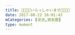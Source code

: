 ```yaml
---
title: 🍣🍱🍛🍙いらっしゃいませ🍘🍢🍡🍶
date: 2017-08-22 16:01:43
mCategories: [说说,朋友圈]
type: moment
---
```


<div id="pics-20170822160143"></div>

<script src="/lib/moment/pics.js"></script>
<script>
var data = [
    {"link": "2017-08-22_000000.jpeg", "type": "shuoshuo"},
    {"link": "2017-08-22_000001.jpeg", "type": "shuoshuo"},
    {"link": "2017-08-22_000002.jpeg", "type": "shuoshuo"},
    {"link": "2017-08-22_000003.jpeg", "type": "shuoshuo"},
    {"link": "2017-08-22_000004.jpeg", "type": "shuoshuo"},
    {"link": "2017-08-22_000005.jpeg", "type": "shuoshuo"},
    {"link": "2017-08-22_000006.jpeg", "type": "shuoshuo"},
    {"link": "2017-08-22_000007.jpeg", "type": "shuoshuo"},
    {"link": "2017-08-22_000008.jpeg", "type": "shuoshuo"}
];
picsRender(data, "pics-20170822160143");
</script>
